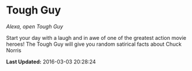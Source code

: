 # Tough Guy
*Alexa, open Tough Guy*

Start your day with a laugh and in awe of one of the greatest action movie heroes!  The Tough Guy will give you random satirical facts about Chuck Norris

**Last Updated:** 2016-03-03 20:28:24